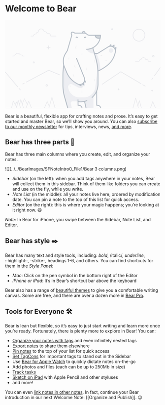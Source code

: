 # Welcome to Bear
![](../../BearImages/SFNoteIntro0_File0/Welcome@2x.jpg)

Bear is a beautiful, flexible app for crafting notes and prose. It’s easy to get started and master Bear, so we’ll show you around. You can also [subscribe to our monthly newsletter](http://eepurl.com/dvs38P) for tips, interviews, news, [and more](https://bear.app/faq/).

## Bear has three parts 🐻
Bear has three main columns where you create, edit, and organize your notes.

![](../../BearImages/SFNoteIntro0_File1/Bear 3 columns.png)


* *Sidebar* (on the left): when you add tags anywhere in your notes, Bear will collect them in this sidebar. Think of them like folders you can create and use on the fly, while you write.
* *Note List* (in the middle): all your notes live here, ordered by modification date. You can pin a note to the top of this list for quick access.
* *Editor* (on the right): this is where your magic happens; you’re looking at it right now. 😄

*Note*: In Bear for iPhone, you swipe between the Sidebar, Note List, and Editor.

## Bear has style ✒️
Bear has many text and style tools, including: *bold*, /italic/, _underline_, ::highlight::, -strike-, headings 1-6, and others. You can find shortcuts for them in the *Style Panel*:

* *Mac*: Click on the pen symbol in the bottom right of the Editor
* *iPhone or iPad*: It’s in Bear’s shortcut bar above the keyboard

Bear also has a range of [beautiful themes](bear://x-callback-url/open-themes) to give you a comfortable writing canvas. Some are free, and there are over a dozen more in [Bear Pro](bear://x-callback-url/open-bear-pro).

## Tools for Everyone 🛠
Bear is lean but flexible, so it’s easy to just start writing and learn more once you’re ready. Fortunately, there is plenty more to explore in Bear! You can:

* [Organize your notes with tags](https://blog.bear.app/2017/08/bear-tips-organize-notes-with-tags-and-infinite-nested-tags/) and even infinitely nested tags
* [Export notes](https://blog.bear.app/2017/08/bear-tips-turn-your-notes-into-pdf-jpg-and-more/) to share them elsewhere
* [Pin notes](https://blog.bear.app/2017/09/bear-tips-pin-notes-to-the-top-to-stay-on-task/) to the top of your list for quick access
* [Set TagCons](https://blog.bear.app/2018/08/bear-tips-make-your-important-tags-stand-out-with-tagcons/) for important tags to stand out in the Sidebar
* Use [Bear for Apple Watch](https://bear.app/faq/Bear%20for%20Apple%20Watch%20overview/) to quickly dictate notes on-the-go
* Add photos and files (each can be up to 250Mb in size)
* [Track tasks](https://blog.bear.app/2017/02/bear-tips-check-your-task-progress/)
* [Sketch on iPad](https://bear.app/faq/Attachments/Add%20Sketches%20to%20your%20notes/) with Apple Pencil and other styluses
* and more!

You can even [link notes in other notes](https://blog.bear.app/2017/03/bear-tips-link-notes-for-fun-and-profit/). In fact, continue your Bear introduction in our next Welcome Note: [[Organize and Publish]]. 😉

<!-- #welcome #welcome/getting started# -->

<!-- {BearID:SFNoteIntro0} -->
